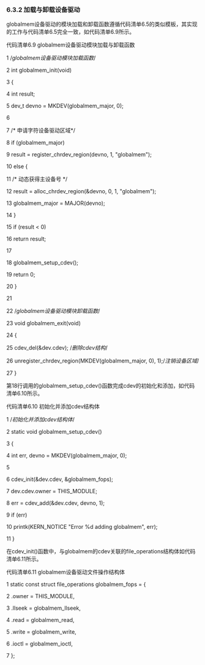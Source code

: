 ### 6.3.2 加载与卸载设备驱动

globalmem设备驱动的模块加载和卸载函数遵循代码清单6.5的类似模板，其实现的工作与代码清单6.5完全一致，如代码清单6.9所示。

代码清单6.9 globalmem设备驱动模块加载与卸载函数

1 /*globalmem设备驱动模块加载函数*/ 
 
 2 int globalmem_init(void) 
 
 3 { 
 
 4 int result; 
 
 5 dev_t devno = MKDEV(globalmem_major, 0); 
 
 6 
 
 7 /* 申请字符设备驱动区域*/ 
 
 8 if (globalmem_major) 
 
 9 result = register_chrdev_region(devno, 1, "globalmem"); 
 
 10 else { 
 
 11 /* 动态获得主设备号 */ 
 
 12 result = alloc_chrdev_region(&devno, 0, 1, "globalmem"); 
 
 13 globalmem_major = MAJOR(devno); 
 
 14 } 
 
 15 if (result < 0) 
 
 16 return result; 
 
 17 
 
 18 globalmem_setup_cdev(); 
 
 19 return 0; 
 
 20 } 
 
 21 
 
 22 /*globalmem设备驱动模块卸载函数*/ 
 
 23 void globalmem_exit(void) 
 
 24 { 
 
 25 cdev_del(&dev.cdev); /*删除cdev结构*/ 
 
 26 unregister_chrdev_region(MKDEV(globalmem_major, 0), 1);/*注销设备区域*/ 
 
 27 }

第18行调用的globalmem_setup_cdev()函数完成cdev的初始化和添加，如代码清单6.10所示。

代码清单6.10 初始化并添加cdev结构体

1 /*初始化并添加cdev结构体*/ 
 
 2 static void globalmem_setup_cdev() 
 
 3 { 
 
 4 int err, devno = MKDEV(globalmem_major, 0); 
 
 5 
 
 6 cdev_init(&dev.cdev, &globalmem_fops); 
 
 7 dev.cdev.owner = THIS_MODULE; 
 
 8 err = cdev_add(&dev.cdev, devno, 1); 
 
 9 if (err) 
 
 10 printk(KERN_NOTICE "Error %d adding globalmem", err); 
 
 11 }

在cdev_init()函数中，与globalmem的cdev关联的file_operations结构体如代码清单6.11所示。

代码清单6.11 globalmem设备驱动文件操作结构体

1 static const struct file_operations globalmem_fops = { 
 
 2 .owner = THIS_MODULE,



3 .llseek = globalmem_llseek, 
 
 4 .read = globalmem_read, 
 
 5 .write = globalmem_write, 
 
 6 .ioctl = globalmem_ioctl, 
 
 7 };

